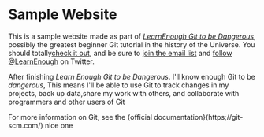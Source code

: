 # Sample Website

This is a sample website made as part of
[*LearnEnough Git to be Dangerous*](http:learnenough.con/git-tutorial),
possibly the greatest beginner Git tutorial in the history of the Universe.
You should totally[check it out](http://learnenough.com/git-tutorial),
and be sure to [join the email list](http://LearnEnough.com/#email_list) and
[follow @LearnEnough](http://twitter.com/learnenough) on Twitter.

After finishing *Learn Enough Git to be Dangerous*. I'll know enough Git to be
 *dangerous*, This means I'll be able to use Git to track changes in my projects,
back up data,share my work with others, and collaborate with programmers and
other users of Git

For more information on Git, see the
{official documentation}(https;//git-scm.com/) nice one 
